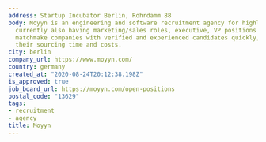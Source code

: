 ```yaml
---
address: Startup Incubator Berlin, Rohrdamm 88
body: Moyyn is an engineering and software recruitment agency for highly skilled professionals,
  currently also having marketing/sales roles, executive, VP positions and more. We
  matchmake companies with verified and experienced candidates quickly, thereby reducing
  their sourcing time and costs.
city: berlin
company_url: https://www.moyyn.com/
country: germany
created_at: "2020-08-24T20:12:38.198Z"
is_approved: true
job_board_url: https://moyyn.com/open-positions
postal_code: "13629"
tags:
- recruitment
- agency
title: Moyyn
---
```

